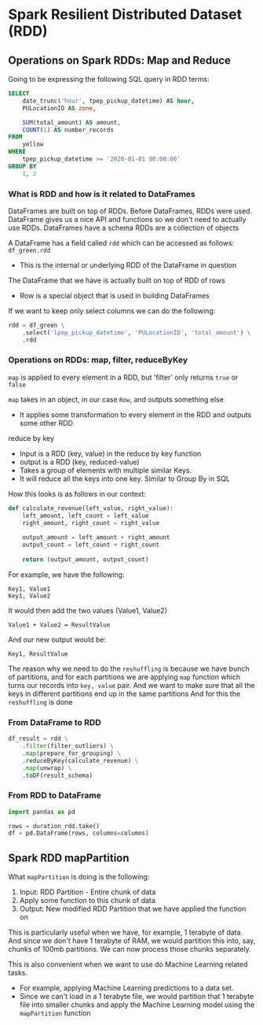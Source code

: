 # Spark Resilient Distributed Dataset (RDD)

## Operations on Spark RDDs: Map and Reduce

Going to be expressing the following SQL query in RDD terms:
```sql
SELECT 
    date_trunc('hour', tpep_pickup_datetime) AS hour, 
    PULocationID AS zone,

    SUM(total_amount) AS amount,
    COUNT(1) AS number_records
FROM
    yellow
WHERE
    tpep_pickup_datetime >= '2020-01-01 00:00:00'
GROUP BY
    1, 2
```

### What is RDD and how is it related to DataFrames

DataFrames are built on top of RDDs.
Before DataFrames, RDDs were used. 
DataFrame gives us a nice API and functions so we don't need to actually use RDDs. 
DataFrames have a schema
RDDs are a collection of objects

A DataFrame has a field called `rdd` which can be accessed as follows: `df_green.rdd`
- This is the internal or underlying RDD of the DataFrame in question

The DataFrame that we have is actually built on top of RDD of rows
- Row is a special object that is used in building DataFrames

If we want to keep only select columns we can do the following: 
```python
rdd = df_green \
    .select('lpep_pickup_datetime', 'PULocationID', 'total_amount') \
    .rdd
```

### Operations on RDDs: map, filter, reduceByKey

`map` is applied to every element in a RDD, but 'filter' only returns `true` or `false`

`map` takes in an object, in our case `Row`, and outputs something else
- It applies some transformation to every element in the RDD and outputs some other RDD

reduce by key
- Input is a RDD (key, value) in the reduce by key function
- output is a RDD (key, reduced-value)
- Takes a group of elements with multiple similar Keys.
- It will reduce all the keys into one key. Similar to Group By in SQL

How this looks is as follows in our context:
```python
def calculate_revenue(left_value, right_value):
    left_amount, left_count = left_value
    right_amount, right_count = right_value
    
    output_amount = left_amount + right_amount
    output_count = left_count + right_count
    
    return (output_amount, output_count)
```

For example, we have the following:
``` 
Key1, Value1
Key1, Value2
```
It would then add the two values (Value1, Value2)

```
Value1 + Value2 = ResultValue
```

And our new output would be:
``` 
Key1, ResultValue
```

The reason why we need to do the `reshuffling` is because we have bunch of partitions, and for each partitions we are applying `map` function which turns our records into `key, value` pair. 
And we want to make sure that all the keys in different partitions end up in the same partitions
And for this the `reshuffling` is done

### From DataFrame to RDD

```python
df_result = rdd \
    .filter(filter_outliers) \
    .map(prepare_for_grouping) \
    .reduceByKey(calculate_revenue) \
    .map(unwrap) \
    .toDF(result_schema)
```

### From RDD to DataFrame

```python
import pandas as pd

rows = duration_rdd.take()
df = pd.DataFrame(rows, columns=columns)
```

## Spark RDD mapPartition

What `mapPartition` is doing is the following:
1. Input: RDD Partition - Entire chunk of data
2. Apply some function to this chunk of data
3. Output: New modified RDD Partition that we have applied the function on

This is particularly useful when we have, for example, 1 terabyte of data. 
And since we don't have 1 terabyte of RAM, we would partition this into, say, chunks of 100mb partitions. 
We can now process those chunks separately. 

This is also convenient when we want to use do Machine Learning related tasks.
- For example, applying Machine Learning predictions to a data set. 
- Since we can't load in a 1 terabyte file, we would partition that 1 terabyte file into smaller chunks and apply the Machine Learning model using the `mapPartition` function



